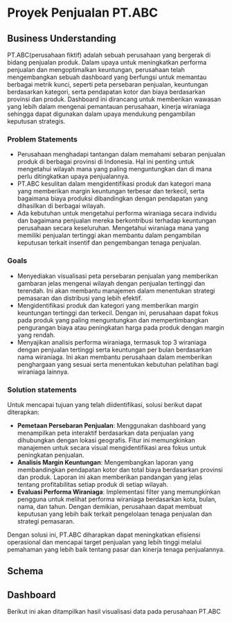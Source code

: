 # Proyek Penjualan PT.ABC
## Business Understanding

PT.ABC(perusahaan fiktif) adalah sebuah perusahaan yang bergerak di bidang penjualan produk. Dalam upaya untuk meningkatkan performa penjualan dan mengoptimalkan keuntungan, perusahaan telah mengembangkan sebuah dashboard yang berfungsi untuk memantau berbagai metrik kunci, seperti peta persebaran penjualan, keuntungan berdasarkan kategori, serta pendapatan kotor dan biaya berdasarkan provinsi dan produk. Dashboard ini dirancang untuk memberikan wawasan yang lebih dalam mengenai pemantauan perusahaan, kinerja wiraniaga sehingga dapat digunakan dalam upaya mendukung pengambilan keputusan strategis.

### Problem Statements

- Perusahaan menghadapi tantangan dalam memahami sebaran penjualan produk di berbagai provinsi di Indonesia. Hal ini penting untuk mengetahui wilayah mana yang paling menguntungkan dan di mana perlu ditingkatkan upaya penjualannya.
- PT.ABC kesulitan dalam mengidentifikasi produk dan kategori mana yang memberikan margin keuntungan terbesar dan terkecil, serta bagaimana biaya produksi dibandingkan dengan pendapatan yang dihasilkan di berbagai wilayah.
- Ada kebutuhan untuk mengetahui performa wiraniaga secara individu dan bagaimana penjualan mereka berkontribusi terhadap keuntungan perusahaan secara keseluruhan. Mengetahui wiraniaga mana yang memiliki penjualan tertinggi akan membantu dalam pengambilan keputusan terkait insentif dan pengembangan tenaga penjualan.

### Goals
- Menyediakan visualisasi peta persebaran penjualan yang memberikan gambaran jelas mengenai wilayah dengan penjualan tertinggi dan terendah. Ini akan membantu manajemen dalam menentukan strategi pemasaran dan distribusi yang lebih efektif.
- Mengidentifikasi produk dan kategori yang memberikan margin keuntungan tertinggi dan terkecil. Dengan ini, perusahaan dapat fokus pada produk yang paling menguntungkan dan mempertimbangkan pengurangan biaya atau peningkatan harga pada produk dengan margin yang rendah.
- Menyajikan analisis performa wiraniaga, termasuk top 3 wiraniaga dengan penjualan tertinggi serta keuntungan per bulan berdasarkan nama wiraniaga. Ini akan membantu perusahaan dalam memberikan penghargaan yang sesuai serta menentukan kebutuhan pelatihan bagi wiraniaga lainnya.

### Solution statements
Untuk mencapai tujuan yang telah diidentifikasi, solusi berikut dapat diterapkan:

- **Pemetaan Persebaran Penjualan**: Menggunakan dashboard yang menampilkan peta interaktif berdasarkan data penjualan yang dihubungkan dengan lokasi geografis. Fitur ini memungkinkan manajemen untuk secara visual mengidentifikasi area fokus untuk peningkatan penjualan.
- **Analisis Margin Keuntungan**: Mengembangkan laporan yang membandingkan pendapatan kotor dan total biaya berdasarkan provinsi dan produk. Laporan ini akan memberikan pandangan yang jelas tentang profitabilitas setiap produk di setiap wilayah.
- **Evaluasi Performa Wiraniaga**: Implementasi filter yang memungkinkan pengguna untuk melihat performa wiraniaga berdasarkan kota, bulan, nama, dan tahun. Dengan demikian, perusahaan dapat membuat keputusan yang lebih baik terkait pengelolaan tenaga penjualan dan strategi pemasaran.

Dengan solusi ini, PT.ABC diharapkan dapat meningkatkan efisiensi operasional dan mencapai target penjualan yang lebih tinggi melalui pemahaman yang lebih baik tentang pasar dan kinerja tenaga penjualannya.

## Schema



## Dashboard
Berikut ini akan ditampilkan hasil visualisasi data pada perusahaan PT.ABC